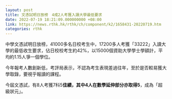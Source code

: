 ```yaml
---
layout: post
title: 文憑試明日放榜　4成2人考獲入讀大學最低要求
date: 2022-07-19 18:21:09.000000000 +08:00
link: https://news.rthk.hk/rthk/ch/component/k2/1658431-20220719.htm
categories: rthk
---
```


中學文憑試明日放榜，41000多名日校考生中，17200多人考獲「33222」入讀大學的最低收生要求，佔日校校考生約42%，以15000個資助大學學士學額計，平均約1.15人爭一個學位。

今年報考人數創新低，考評局表示，不認為考生表現差過往年，至於是否較易獲大學取錄，要視乎報讀的課程。

今屆文憑試，有8人考獲7科5**佳績，其中4人在數學延伸部分亦取得5**，成為「超級狀元」。
